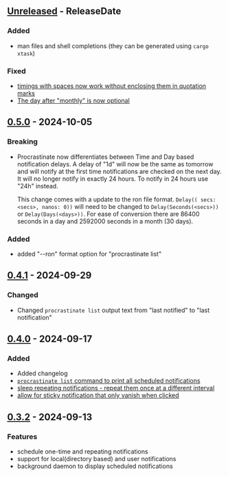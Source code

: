 <!-- next-header -->

## [Unreleased] - ReleaseDate

### Added

- man files and shell completions (they can be generated using `cargo xtask`)

### Fixed

- [timings with spaces now work without enclosing them in quotation marks](https://github.com/Wasabi375/procrastinate/issues/11)
- [The day after "monthly" is now optional](https://github.com/Wasabi375/procrastinate/issues/12)

## [0.5.0] - 2024-10-05

### Breaking

- Procrastinate now differentiates between Time and Day based notification delays.
    A delay of "1d" will now be the same as tomorrow and will notify at the first
    time notifications are checked on the next day. It will no longer notify in 
    exactly 24 hours. 
    To notify in 24 hours use "24h" instead.

    This change comes with a update to the ron file format.
    `Delay(( secs: <secs>, nanos: 0))` will need to be changed to `Delay(Seconds(<secs>))`
    or `Delay(Days(<days>))`.
    For ease of conversion there are 86400 seconds in a day and 2592000 seconds in
    a month (30 days).

### Added

- added "--ron" format option for "procrastinate list"

## [0.4.1] - 2024-09-29

### Changed

- Changed `procrastinate list` output text from "last notified" to "last notification"

## [0.4.0] - 2024-09-17

### Added

- Added changelog
- [`procrastinate list` command to print all scheduled notifications](https://github.com/Wasabi375/procrastinate/issues/2)
- [sleep repeating notifications - repeat them once at a different interval](https://github.com/Wasabi375/procrastinate/issues/6)
- [allow for sticky notification that only vanish when clicked](https://github.com/Wasabi375/procrastinate/issues/3)


## [0.3.2] - 2024-09-13

### Features
- schedule one-time and repeating notifications
- support for local(directory based) and user notifications
- background daemon to display scheduled notifications

<!-- next-url -->
[Unreleased]: https://github.com/wasabi375/procrastinate/compare/v0.5.0...HEAD
[0.5.0]: https://github.com/wasabi375/procrastinate/compare/v0.4.1...v0.5.0
[0.4.1]: https://github.com/wasabi375/procrastinate/compare/v0.4.0...v0.4.1
[0.4.0]: https://github.com/wasabi375/procrastinate/compare/0.3.2...v0.4.0
[0.3.2]: https://github.com/wasabi375/procrastinate/compare/cd38477e3a142789371bf512c0fe2fb524e97c80...0.3.2
